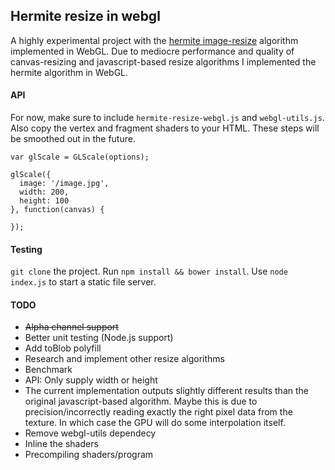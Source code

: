 ## Hermite resize in webgl
A highly experimental project with the [hermite image-resize](https://github.com/viliusle/Hermite-resize) algorithm implemented in WebGL. Due to mediocre performance and quality of canvas-resizing and javascript-based resize algorithms I implemented the hermite algorithm in WebGL.

#### API
For now, make sure to include `hermite-resize-webgl.js` and `webgl-utils.js`. Also copy the vertex and fragment shaders to your HTML. These steps will be smoothed out in the future.
```
var glScale = GLScale(options);

glScale({
  image: '/image.jpg',
  width: 200,
  height: 100
}, function(canvas) {
  
});
```

#### Testing
`git clone` the project. Run `npm install && bower install`. Use `node index.js` to start a static file server.

#### TODO
- ~~Alpha channel support~~
- Better unit testing (Node.js support)
- Add toBlob polyfill
- Research and implement other resize algorithms
- Benchmark
- API: Only supply width or height
- The current implementation outputs slightly different results than the original javascript-based algorithm. Maybe this is due to precision/incorrectly reading exactly the right pixel data from the texture. In which case the GPU will do some interpolation itself.
- Remove webgl-utils dependecy
- Inline the shaders
- Precompiling shaders/program